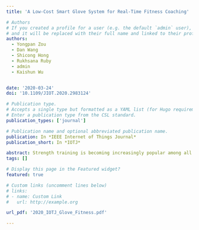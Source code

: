 ```yaml
---
title: 'A Low-Cost Smart Glove System for Real-Time Fitness Coaching'

# Authors
# If you created a profile for a user (e.g. the default `admin` user), write the username (folder name) here
# and it will be replaced with their full name and linked to their profile.
authors:
  - Yongpan Zou
  - Dan Wang
  - Shicong Hong
  - Rukhsana Ruby
  - admin
  - Kaishun Wu


date: '2020-03-24'
doi: '10.1109/JIOT.2020.2983124'

# Publication type.
# Accepts a single type but formatted as a YAML list (for Hugo requirements).
# Enter a publication type from the CSL standard.
publication_types: ['journal']

# Publication name and optional abbreviated publication name.
publication: In *IEEE Internet of Things Journal*
publication_short: In *IOTJ*

abstract: Strength training is becoming increasingly popular among all age groups, as it helps the participants increase muscle strength, improve body flexibility, reduce health risks, and reshape physical forms. However, strength training imposes strict regulations on gestures and requires professional instruction in real time for the sake of body-building efficiency and safety. For this purpose, in this article, we propose a novel low-cost system named iCoach, to provide real-time monitoring and coaching service for strength training participants. Specifically, we design and implement a smart fitness glove, which can be seamlessly equipped with a pervasive inertial unit. With this customized but low-cost device, we can recognize various training programs, detect nonstandard behaviors while exercising, and assess exercising qualities of a user. Our primary experimental results show that iCoach can recognize 15 sets of training programs, detect three common nonstandard behaviors, and assess the quality of training with high accuracy and reliability.
tags: []

# Display this page in the Featured widget?
featured: true

# Custom links (uncomment lines below)
# links:
# - name: Custom Link
#   url: http://example.org

url_pdf: '2020_IOTJ_Glove_Fitness.pdf'

---
```

